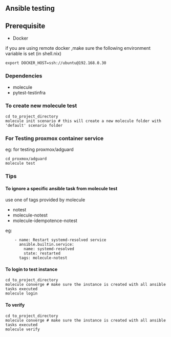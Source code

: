 ## Ansible testing

## Prerequisite
* Docker 

if you are using remote docker ,make sure the following environment variable is set (in shell.nix)
```
export DOCKER_HOST=ssh://ubuntu@192.168.0.30
```

### Dependencies
* molecule
* pytest-testinfra

### To create new molecule test
```
cd to_project_directory
molecule init scenario # this will create a new molecule folder with 'default' scenario folder
```
### For Testing proxmox container service
eg: for testing proxmox/adguard
```
cd proxmox/adguard
molecule test
```

### Tips
#### To ignore a specific ansible task from molecule test
use one of tags provided by molecule 
* notest
* molecule-notest
* molecule-idempotence-notest

eg:
```
    - name: Restart systemd-resolved service
      ansible.builtin.service:
        name: systemd-resolved
        state: restarted
      tags: molecule-notest
```
#### To login to test instance
```
cd to_project_directory
molecule converge # make sure the instance is created with all ansible tasks executed
molecule login
```

#### To verify 
```
cd to_project_directory
molecule converge # make sure the instance is created with all ansible tasks executed
molecule verify
```
